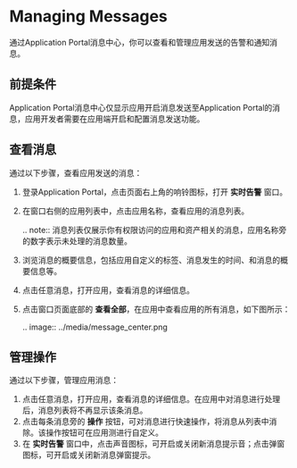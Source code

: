 # Managing Messages

通过Application Portal消息中心，你可以查看和管理应用发送的告警和通知消息。

## 前提条件

Application Portal消息中心仅显示应用开启消息发送至Application Portal的消息，应用开发者需要在应用端开启和配置消息发送功能。

## 查看消息

通过以下步骤，查看应用发送的消息：

1. 登录Application Portal，点击页面右上角的响铃图标，打开 **实时告警** 窗口。

2. 在窗口右侧的应用列表中，点击应用名称，查看应用的消息列表。

   .. note:: 消息列表仅展示你有权限访问的应用和资产相关的消息，应用名称旁的数字表示未处理的消息数量。

3. 浏览消息的概要信息，包括应用自定义的标签、消息发生的时间、和消息的概要信息等。

4. 点击任意消息，打开应用，查看消息的详细信息。

5. 点击窗口页面底部的 **查看全部**，在应用中查看应用的所有消息，如下图所示：

   .. image:: ../media/message_center.png

## 管理操作

通过以下步骤，管理应用消息：

1. 点击任意消息，打开应用，查看消息的详细信息。在应用中对消息进行处理后，消息列表将不再显示该条消息。
2. 点击每条消息旁的 **操作** 按钮，可对消息进行快速操作，将消息从列表中消除。该操作按钮可在应用测进行自定义。
3. 在 **实时告警** 窗口中，点击声音图标，可开启或关闭新消息提示音；点击弹窗图标，可开启或关闭新消息弹窗提示。

<!-- end -->
